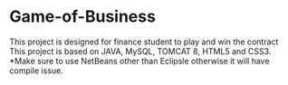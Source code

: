 # Game-of-Business
This project is designed for finance student to play and win the contract 
This project is based on JAVA, MySQL, TOMCAT 8, HTML5 and CSS3.
*Make sure to use NetBeans other than Eclipsle otherwise it will have compile issue.
